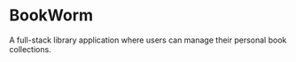 # BookWorm
A full-stack library application where users can manage their personal book collections.

